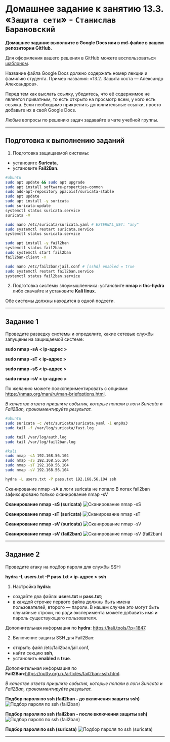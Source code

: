 # Домашнее задание к занятию 13.3. «`Защита сети`» - `Станислав Барановский`

**Домашнее задание выполните в Google Docs или в md-файле в вашем репозитории GitHub.** 

Для оформления вашего решения в GitHub можете воспользоваться [шаблоном](https://github.com/netology-code/sys-pattern-homework).

Название файла Google Docs должно содержать номер лекции и фамилию студента. Пример названия: «13.2. Защита хоста — Александр Александров».

Перед тем как выслать ссылку, убедитесь, что её содержимое не является приватным, то есть открыто на просмотр всем, у кого есть ссылка. Если необходимо прикрепить дополнительные ссылки, просто добавьте их в свой Google Docs.

Любые вопросы по решению задач задавайте в чате учебной группы.

------

## Подготовка к выполнению заданий

1. Подготовка защищаемой системы:

- установите **Suricata**,
- установите **Fail2Ban**.

```bash
#ubuntu
sudo apt update && sudo apt upgrade
sudo apt install software-properties-common
sudo add-apt-repository ppa:oisf/suricata-stable
sudo apt update
sudo apt install -y suricata
sudo suricata-update
systemctl status suricata.service
suricata -V

sudo nano /etc/suricata/suricata.yaml # EXTERNAL_NET: "any"
sudo systemctl restart suricata.service
systemctl status suricata.service

sudo apt install -y fail2ban
systemctl status fail2ban
sudo systemctl start fail2ban
fail2ban-client -V

sudo nano /etc/fail2ban/jail.conf # [sshd] enabled = true
sudo systemctl restart fail2ban.service
systemctl status fail2ban.service
```

2. Подготовка системы злоумышленника: установите **nmap** и **thc-hydra** либо скачайте и установите **Kali linux**.

Обе системы должны находится в одной подсети.

------

## Задание 1

Проведите разведку системы и определите, какие сетевые службы запущены на защищаемой системе:

**sudo nmap -sA < ip-адрес >**

**sudo nmap -sT < ip-адрес >**

**sudo nmap -sS < ip-адрес >**

**sudo nmap -sV < ip-адрес >**

По желанию можете поэкспериментировать с опциями: https://nmap.org/man/ru/man-briefoptions.html.


*В качестве ответа пришлите события, которые попали в логи Suricata и Fail2Ban, прокомментируйте результат.*

```bash
#ubuntu
sudo suricata -c /etc/suricata/suricata.yaml -i enp0s3
sudo tail -f /var/log/suricata/fast.log

sudo tail /var/log/auth.log
sudo tail /var/log/fail2ban.log

#kali
sudo nmap -sA 192.168.56.104
sudo nmap -sS 192.168.56.104
sudo nmap -sT 192.168.56.104
sudo nmap -sV 192.168.56.104

hydra -L users.txt -P pass.txt 192.168.56.104 ssh
```
Сканирование nmap -sA в логи suricata не попало
В логах fail2ban зафиксировано только сканирование nmap -sV

**Сканирование nmap -sS (suricata)**
![Сканирование nmap -sS](https://github.com/StanislavBaranovskii/13-3-hw/blob/main/img/13-3-1-nmap-sS.png "Сканирование nmap -sS")

**Сканирование nmap -sT (suricata)**
![Сканирование nmap -sT](https://github.com/StanislavBaranovskii/13-3-hw/blob/main/img/13-3-1-nmap-sT.png "Сканирование nmap -sT")

**Сканирование nmap -sV (suricata)**
![Сканирование nmap -sV](https://github.com/StanislavBaranovskii/13-3-hw/blob/main/img/13-3-1-nmap-sV.png "Сканирование nmap -sV")

**Сканирование nmap -sV (fail2ban)**
![Сканирование nmap -sV (fail2ban)](https://github.com/StanislavBaranovskii/13-3-hw/blob/main/img/13-3-2-nmap-sV-fail2ban-log.png "Сканирование nmap -sV (fail2ban)")

------

## Задание 2

Проведите атаку на подбор пароля для службы SSH:

**hydra -L users.txt -P pass.txt < ip-адрес > ssh**

1. Настройка **hydra**: 
 
 - создайте два файла: **users.txt** и **pass.txt**;
 - в каждой строчке первого файла должны быть имена пользователей, второго — пароли. В нашем случае это могут быть случайные строки, но ради эксперимента можете добавить имя и пароль существующего пользователя.

Дополнительная информация по **hydra**: https://kali.tools/?p=1847.

2. Включение защиты SSH для Fail2Ban:

-  открыть файл /etc/fail2ban/jail.conf,
-  найти секцию **ssh**,
-  установить **enabled**  в **true**.

Дополнительная информация по **Fail2Ban**:https://putty.org.ru/articles/fail2ban-ssh.html.

*В качестве ответа пришлите события, которые попали в логи Suricata и Fail2Ban, прокомментируйте результат.*

**Подбор пароля по ssh (fail2ban - до включения защиты ssh)**
![Подбор пароля по ssh (fail2ban)](https://github.com/StanislavBaranovskii/13-3-hw/blob/main/img/13-3-2-hydra-fail2ban-off.png "Подбор пароля по ssh (fail2ban - до включения защиты ssh)")

**Подбор пароля по ssh (fail2ban - после включения защиты ssh)**
![Подбор пароля по ssh (fail2ban)](https://github.com/StanislavBaranovskii/13-3-hw/blob/main/img/13-3-2-hydra-fail2ban-on.png "Подбор пароля по ssh (fail2ban - полсе включения защиты ssh)")

**Подбор пароля по ssh (suricata)**
![Подбор пароля по ssh (suricata)](https://github.com/StanislavBaranovskii/13-3-hw/blob/main/img/13-3-2-hydra-suricata.png "Подбор пароля по ssh (suricata)")

------

